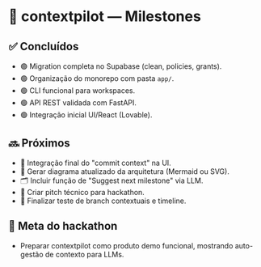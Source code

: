 # 🏁 contextpilot — Milestones

## ✅ Concluídos
- 🟢 Migration completa no Supabase (clean, policies, grants).
- 🟢 Organização do monorepo com pasta `app/`.
- 🟢 CLI funcional para workspaces.
- 🟢 API REST validada com FastAPI.
- 🟢 Integração inicial UI/React (Lovable).

## 🔜 Próximos
- 🌟 Integração final do "commit context" na UI.
- 📄 Gerar diagrama atualizado da arquitetura (Mermaid ou SVG).
- 🗂️ Incluir função de "Suggest next milestone" via LLM.
- 🎤 Criar pitch técnico para hackathon.
- 🧪 Finalizar teste de branch contextuais e timeline.

## 🎯 Meta do hackathon
- Preparar contextpilot como produto demo funcional, mostrando auto-gestão de contexto para LLMs.
